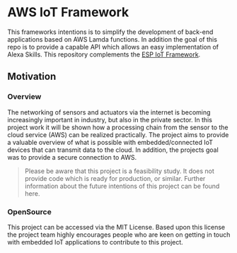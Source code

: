 # AWS IoT Framework
This frameworks intentions is to simplify the development of back-end applications based on AWS Lamda functions. In addition the goal of this repo is to provide a capable API which allows an easy implementation of Alexa Skills.
This repository complements the [ESP IoT Framework](https://github.com/ECE-IoT/esp-iot-framework).

## Motivation

### Overview

The networking of sensors and actuators via the internet is becoming increasingly important in industry, but also in the private sector. In this project work it will be shown how a processing chain from the sensor to the cloud service (AWS) can be realized practically. The project aims to provide a valuable overview of what is possible with embedded/connected IoT devices that can transmit data to the cloud. In addition, the projects goal was to provide a secure connection to AWS.

> Please be aware that this project is a feasibility study. It does not provide code which is ready for production, or similar. Further information about the future intentions of this project can be found here.

### OpenSource

This project can be accessed via the MIT License. Based upon this license the project team highly encourages people who are keen on getting in touch with embedded IoT applications to contribute to this project.
